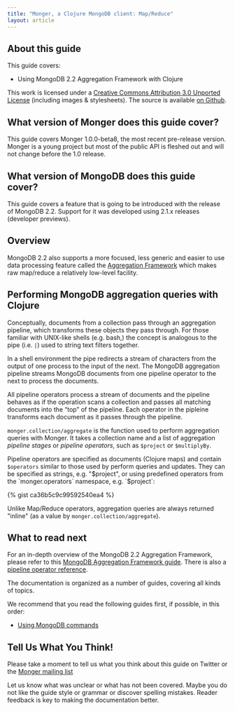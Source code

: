 ```yaml
---
title: "Monger, a Clojure MongoDB client: Map/Reduce"
layout: article
---
```


## About this guide

This guide covers:

 * Using MongoDB 2.2 Aggregation Framework with Clojure


This work is licensed under a <a rel="license" href="http://creativecommons.org/licenses/by/3.0/">Creative Commons Attribution 3.0 Unported License</a> (including images & stylesheets). The source is available [on Github](https://github.com/clojurewerkz/monger.docs).


## What version of Monger does this guide cover?

This guide covers Monger 1.0.0-beta8, the most recent pre-release version. Monger is a young project but most of the public API
is fleshed out and will not change before the 1.0 release.


## What version of MongoDB does this guide cover?

This guide covers a feature that is going to be introduced with the release of MongoDB 2.2. Support for it was developed using
2.1.x releases (developer previews).


## Overview

MongoDB 2.2 also supports a more focused, less generic and easier to use data processing feature called the [Aggregation Framework](/articles/aggregation.html) which
makes raw map/reduce a relatively low-level facility.


## Performing MongoDB aggregation queries with Clojure

Conceptually, documents from a collection pass through an aggregation pipeline, which transforms these objects they pass through. For those familiar with UNIX-like shells
(e.g. bash,) the concept is analogous to the pipe (i.e. `|`) used to string text filters together.

In a shell environment the pipe redirects a stream of characters from the output of one process to the input of the next. The MongoDB aggregation pipeline streams MongoDB
documents from one pipeline operator to the next to process the documents.

All pipeline operators process a stream of documents and the pipeline behaves as if the operation scans a collection and passes all matching documents into the “top” of
the pipeline. Each operator in the pipleine transforms each document as it passes through the pipeline.

`monger.collection/aggregate` is the function used to perform aggregation queries with Monger. It takes a collection name and a list of aggregation
*pipeline stages* or *pipeline operators*, such as `$project` or `$multiplyBy`.

Pipeline operators are specified as documents (Clojure maps) and contain `$operators` similar to those used by perform queries and updates. They can be specified
as strings, e.g. "$project", or using predefined operators from the `monger.operators` namespace, e.g. `$project`:

{% gist ca36b5c9c99592540ea4 %}

Unlike Map/Reduce operators, aggregation queries are always returned "inline" (as a value by `monger.collection/aggregate`).


## What to read next

For an in-depth overview of the MongoDB 2.2 Aggregation Framework, please refer to this [MongoDB Aggregation Framework guide](http://docs.mongodb.org/manual/applications/aggregation/). There is also a [pipeline operator reference](http://docs.mongodb.org/manual/reference/aggregation/).

The documentation is organized as a number of guides, covering all kinds of topics.

We recommend that you read the following guides first, if possible, in this order:

 * [Using MongoDB commands](/articles/commands.html)


## Tell Us What You Think!

Please take a moment to tell us what you think about this guide on Twitter or the [Monger mailing list](https://groups.google.com/forum/#!forum/clojure-mongodb)

Let us know what was unclear or what has not been covered. Maybe you do not like the guide style or grammar or discover spelling mistakes. Reader feedback is key to making the documentation better.
